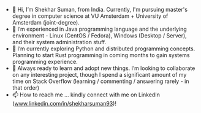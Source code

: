 - 👋 Hi, I’m Shekhar Suman, from India. Currently, I'm pursuing master's degree in computer science at VU Amsterdam + University of Amsterdam (joint-degree).
- 👀 I’m experienced in Java programming language and the underlying environment - Linux (CentOS / Fedora), Windows (Desktop / Server), and their system administration stuff.
- 🌱 I’m currently exploring Python and distributed programming concepts. Planning to start Rust programming in coming months to gain systems programming experience.
- 💞️ Always ready to learn and adopt new things. I’m looking to collaborate on any interesting project, though I spend a significant amount of my time on Stack Overflow 
      (learning / commenting / answering rarely - in that order)
- 📫 How to reach me ... kindly connect with me on LinkedIn (www.linkedin.com/in/shekharsuman93)!

<!---
am-i-helpful/am-i-helpful is a ✨ special ✨ repository because its `README.md` (this file) appears on your GitHub profile.
You can click the Preview link to take a look at your changes.
--->
